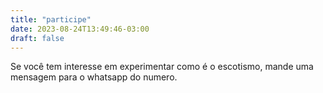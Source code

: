 ```yaml
---
title: "participe"
date: 2023-08-24T13:49:46-03:00
draft: false
---
```


Se você tem interesse em experimentar como é o escotismo, mande uma mensagem para o whatsapp do numero. 
